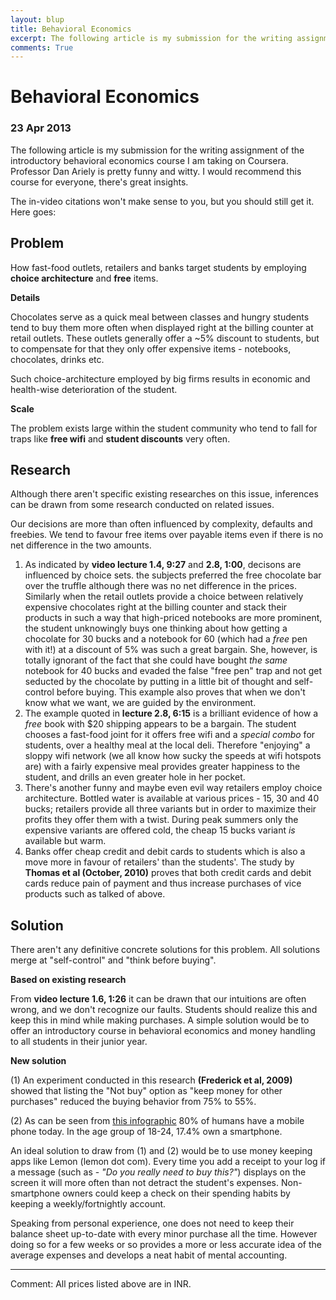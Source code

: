 ```yaml
---
layout: blup
title: Behavioral Economics 
excerpt: The following article is my submission for the writing assignment of the introductory behavioral economics course ...
comments: True
---
```

# Behavioral Economics

### 23 Apr 2013

<span id="first-letter">T</span>he following article is my submission for the writing assignment of the introductory behavioral economics course I am taking on Coursera. Professor Dan Ariely is pretty funny and witty. I would recommend this course for everyone, there's great insights.

The in-video citations won't make sense to you, but you should still get it. Here goes:

## Problem

How fast-food outlets, retailers and banks target students by employing **choice architecture** and **free** items.

**Details**

Chocolates serve as a quick meal between classes and hungry students tend to buy them more often when displayed right at the billing counter at retail outlets. These outlets generally offer a ~5% discount to students, but to compensate for that they only offer expensive items - notebooks, chocolates, drinks etc.

Such choice-architecture employed by big firms results in economic and health-wise deterioration of the student.

**Scale**

The problem exists large within the student community who tend to fall for traps like **free wifi** and **student discounts** very often.

## Research

Although there aren't specific existing researches on this issue, inferences can be drawn from some research conducted on related issues.

Our decisions are more than often influenced by complexity, defaults and freebies. We tend to favour free items over payable items even if there is no net difference in the two amounts.

1. As indicated by **video lecture 1.4, 9:27** and **2.8, 1:00**, decisons are influenced by choice sets. the subjects preferred the free chocolate bar over the truffle although there was no net difference in the prices. Similarly when the retail outlets provide a choice between relatively expensive chocolates right at the billing counter and stack their products in such a way that high-priced notebooks are more prominent, the student unknowingly buys one thinking about how getting a chocolate for 30 bucks and a notebook for 60 (which had a _free_ pen with it!) at a discount of 5% was such a great bargain. She, however, is totally ignorant of the fact that she could have bought _the same_ notebook for 40 bucks and evaded the false "free pen" trap and not get seducted by the chocolate by putting in a little bit of thought and self-control before buying. This example also proves that when we don't know what we want, we are guided by the environment.
2. The example quoted in **lecture 2.8, 6:15** is a brilliant evidence of how a _free_ book with $20 shipping appears to be a bargain. The student chooses a fast-food joint for it offers free wifi and a _special combo_ for students, over a healthy meal at the local deli. Therefore "enjoying" a sloppy wifi network (we all know how sucky the speeds at wifi hotspots are) with a fairly expensive meal provides greater happiness to the student, and drills an even greater hole in her pocket.
3. There's another funny and maybe even evil way retailers employ choice architecture. Bottled water is available at various prices - 15, 30 and 40 bucks; retailers provide all three variants but in order to maximize their profits they offer them with a twist. During peak summers only the expensive variants are offered cold, the cheap 15 bucks variant _is_ available but warm.
4. Banks offer cheap credit and debit cards to students which is also a move more in favour of retailers' than the students'. The study by **Thomas et al (October, 2010)** proves that both credit cards and debit cards reduce pain of payment and thus increase purchases of vice products such as talked of above.

## Solution

There aren't any definitive concrete solutions for this problem. All solutions merge at "self-control" and "think before buying".

**Based on existing research**

From **video lecture 1.6, 1:26** it can be drawn that our intuitions are often wrong, and we don't recognize our faults. Students should realize this and keep this in mind while making purchases. A simple solution would be to offer an introductory course in behavioral economics and money handling to all students in their junior year.

**New solution**

(1) An experiment conducted in this research **(Frederick et al, 2009)** showed that listing the "Not buy" option as "keep money for other purchases" reduced the buying behavior from 75% to 55%.

(2) As can be seen from [this infographic](http://goo.gl/SFcIg) 80% of humans have a mobile phone today. In the age group of 18-24, 17.4% own a smartphone.

An ideal solution to draw from (1) and (2) would be to use money keeping apps like Lemon (lemon dot com). Every time you add a receipt to your log if a message (such as - _"Do you really need to buy this?"_) displays on the screen it will more often than not detract the student's expenses. Non-smartphone owners could keep a check on their spending habits by keeping a weekly/fortnightly account.

Speaking from personal experience, one does not need to keep their balance sheet up-to-date with every minor purchase all the time. However doing so for a few weeks or so provides a more or less accurate idea of the average expenses and develops a neat habit of mental accounting.

---------
Comment: All prices listed above are in INR.
